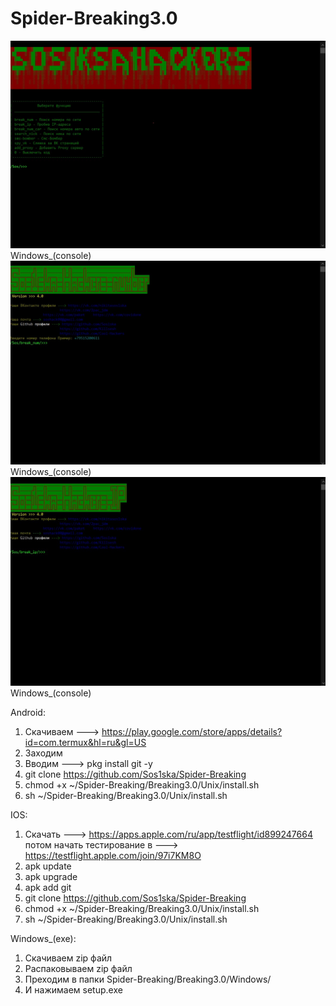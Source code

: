 # Spider-Breaking3.0
<center><img src=https://raw.githubusercontent.com/Sos1ska/Spider-Breaking/Sos1ska/image/1%20Screen.jpg></center>
Windows_(console)

<center><img src=https://raw.githubusercontent.com/Sos1ska/Spider-Breaking/Sos1ska/image/2%20Screen.jpg></center>
Windows_(console)

<center><img src=https://raw.githubusercontent.com/Sos1ska/Spider-Breaking/Sos1ska/image/3%20Screen.jpg></center>
Windows_(console)

Android:
1. Скачиваем ---> https://play.google.com/store/apps/details?id=com.termux&hl=ru&gl=US
2. Заходим
3. Вводим ---> pkg install git -y
4. git clone https://github.com/Sos1ska/Spider-Breaking
5. chmod +x ~/Spider-Breaking/Breaking3.0/Unix/install.sh
6. sh ~/Spider-Breaking/Breaking3.0/Unix/install.sh

IOS:
1. Скачать ---> https://apps.apple.com/ru/app/testflight/id899247664 потом начать тестирование в ---> https://testflight.apple.com/join/97i7KM8O
2. apk update
3. apk upgrade
4. apk add git
5. git clone https://github.com/Sos1ska/Spider-Breaking
6. chmod +x ~/Spider-Breaking/Breaking3.0/Unix/install.sh
7. sh ~/Spider-Breaking/Breaking3.0/Unix/install.sh

Windows_(exe):
1. Скачиваем zip файл
2. Распаковываем zip файл
3. Преходим в папки Spider-Breaking/Breaking3.0/Windows/
4. И нажимаем setup.exe

